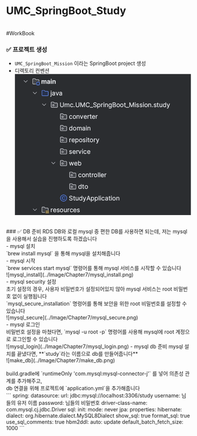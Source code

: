 # UMC_SpringBoot_Study



<br>
#WorkBook

### ✅ 프로젝트 생성
- `UMC_SpringBoot_Mission` 이라는 SpringBoot project 생성
- 디렉토리 컨벤션  <br>
![directory](../Image/Chapter7/directory.png)
<br>
### ✅ DB 준비
RDS DB와 로컬 mysql 중 편한 DB를 사용하면 되는데, 저는 mysql을 사용해서 실습을 진행하도록 하겠습니다 <br>
- mysql 설치 <br>
    `brew install mysql` 을 통해 mysql을 설치해줍니다 <br>
- mysql 시작 <br>
    `brew services start mysql` 명령어를 통해 mysql 서비스를 시작할 수 있습니다 <br>
    ![mysql_install](../Image/Chapter7/mysql_install.png) <br>
- mysql security 설정 <br>
    초기 설정의 경우, 사용자 비밀번호가 설정되어있지 않아 mysql 서비스는 root 비밀번호 없이 실행됩니다 <br>
    `mysql_secure_installation` 명령어를 통해 보안을 위한 root 비밀번호를 설정할 수 있습니다 <br>
        ![mysql_secure](../Image/Chapter7/mysql_secure.png) <br> 
- mysql 로그인 <br>
    비밀번호 설정을 마쳤다면, `mysql -u root -p` 명령어를 사용해 mysql에 root 계정으로 로그인할 수 있습니다 <br>
    ![mysql_login](../Image/Chapter7/mysql_login.png)
- mysql db 준비
    mysql 설치를 끝냈다면, **`study`라는 이름으로 db를 만들어줍니다** <br> 
        ![make_db](../Image/Chapter7/make_db.png)
    <br><br>
    build.gradle에 `runtimeOnly 'com.mysql:mysql-connector-j'` 를 넣어 의존성 관계를 추가해주고, <br>
    db 연결을 위해 프로젝트에 `application.yml`을 추가해줍니다 <br>
    ```
    spring:
  datasource: 
    url: jdbc:mysql://localhost:3306/study
    username: 님들의 유저 이름
    password: 님들의 비밀번호
    driver-class-name: com.mysql.cj.jdbc.Driver
  sql:
    init:
      mode: never
  jpa:
    properties:
      hibernate:
        dialect: org.hibernate.dialect.MySQL8Dialect
        show_sql: true
        format_sql: true
        use_sql_comments: true
        hbm2ddl:
          auto: update
        default_batch_fetch_size: 1000
    ```
     
    
    


    
    


    

